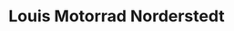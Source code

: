 ---
title: "Louis Motorrad Norderstedt"
url: /norderstedt/louis-motorrad-norderstedt/
shop: Motorrad
---